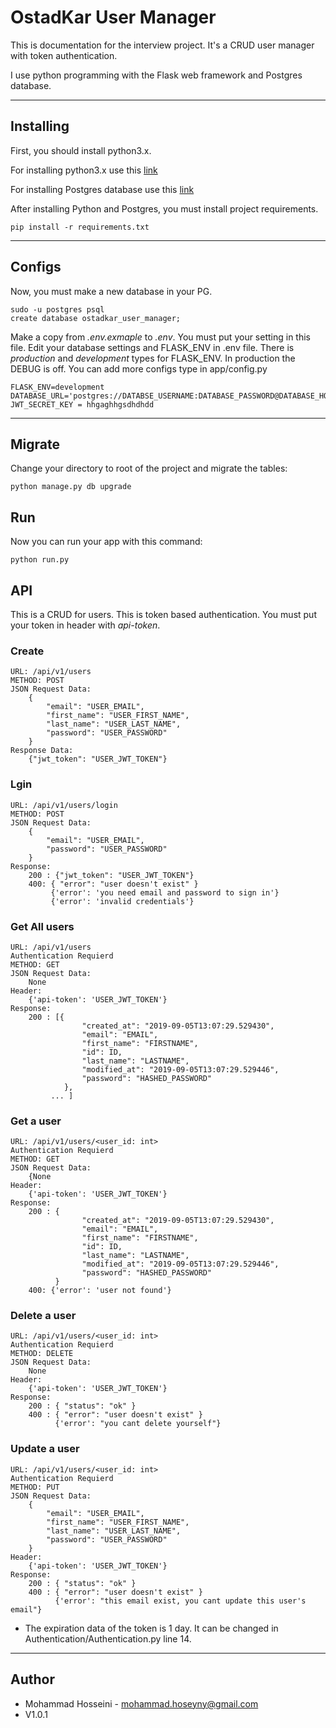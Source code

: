 # OstadKar User Manager

This is documentation for the interview project. It's a CRUD user manager with token authentication.

I use python programming with the Flask web framework and Postgres database. 

----
## Installing
First, you should install python3.x. 

For installing python3.x use this [link](https://linuxize.com/post/how-to-install-pip-on-ubuntu-18.04/)

For installing Postgres database use this [link](https://www.digitalocean.com/community/tutorials/how-to-install-and-use-postgresql-on-ubuntu-18-04)

After installing Python and Postgres, you must install project requirements. 

    pip install -r requirements.txt

----
## Configs
Now, you must make a new database in your PG.

    sudo -u postgres psql
    create database ostadkar_user_manager;

Make a copy from *.env.exmaple* to *.env*. You must put your setting in this file. 
Edit your database settings and FLASK_ENV in .env file.
There is *production* and *development* types for FLASK_ENV. In production the DEBUG is off. You can add more configs type in app/config.py

    FLASK_ENV=development
    DATABASE_URL='postgres://DATABSE_USERNAME:DATABASE_PASSWORD@DATABASE_HOST:DATABASE_PORT/DATABASE_NAME'
    JWT_SECRET_KEY = hhgaghhgsdhdhdd

----
## Migrate
Change your directory to root of the project and migrate the tables:

    python manage.py db upgrade

## Run
Now you can run your app with this command:

    python run.py


## API 
This is a CRUD for users. This is token based authentication. You must put your token in header with *api-token*.

### Create
    URL: /api/v1/users
    METHOD: POST
    JSON Request Data:
        {
            "email": "USER_EMAIL",
            "first_name": "USER_FIRST_NAME",
            "last_name": "USER_LAST_NAME",
            "password": "USER_PASSWORD"
        }
    Response Data:
        {"jwt_token": "USER_JWT_TOKEN"}

### Lgin
    URL: /api/v1/users/login
    METHOD: POST
    JSON Request Data:
        {
            "email": "USER_EMAIL",
            "password": "USER_PASSWORD"
        }
    Response:
        200 : {"jwt_token": "USER_JWT_TOKEN"}
        400: { "error": "user doesn't exist" }
             {'error': 'you need email and password to sign in'}
             {'error': 'invalid credentials'}

### Get All users
    URL: /api/v1/users
    Authentication Requierd
    METHOD: GET
    JSON Request Data:
        None
    Header:
        {'api-token': 'USER_JWT_TOKEN'}
    Response:
        200 : [{
                    "created_at": "2019-09-05T13:07:29.529430",
                    "email": "EMAIL",
                    "first_name": "FIRSTNAME",
                    "id": ID,
                    "last_name": "LASTNAME",
                    "modified_at": "2019-09-05T13:07:29.529446",
                    "password": "HASHED_PASSWORD"
                },
             ... ]

### Get a user
    URL: /api/v1/users/<user_id: int>
    Authentication Requierd
    METHOD: GET
    JSON Request Data:
        {None
    Header:
        {'api-token': 'USER_JWT_TOKEN'}
    Response:
        200 : {
                    "created_at": "2019-09-05T13:07:29.529430",
                    "email": "EMAIL",
                    "first_name": "FIRSTNAME",
                    "id": ID,
                    "last_name": "LASTNAME",
                    "modified_at": "2019-09-05T13:07:29.529446",
                    "password": "HASHED_PASSWORD"
              }
        400: {'error': 'user not found'}

### Delete a user
    URL: /api/v1/users/<user_id: int>
    Authentication Requierd
    METHOD: DELETE
    JSON Request Data:
        None
    Header:
        {'api-token': 'USER_JWT_TOKEN'}
    Response:
        200 : { "status": "ok" } 
        400 : { "error": "user doesn't exist" }
              {'error': "you cant delete yourself"}

### Update a user
    URL: /api/v1/users/<user_id: int>
    Authentication Requierd
    METHOD: PUT
    JSON Request Data:
        {
            "email": "USER_EMAIL",
            "first_name": "USER_FIRST_NAME",
            "last_name": "USER_LAST_NAME",
            "password": "USER_PASSWORD"
        }
    Header:
        {'api-token': 'USER_JWT_TOKEN'}
    Response:
        200 : { "status": "ok" } 
        400 : { "error": "user doesn't exist" }
              {'error': "this email exist, you cant update this user's email"}


* The expiration data of the token is 1 day. It can be changed in Authentication/Authentication.py line 14.

----
## Author
* Mohammad Hosseini - mohammad.hoseyny@gmail.com
* V1.0.1
